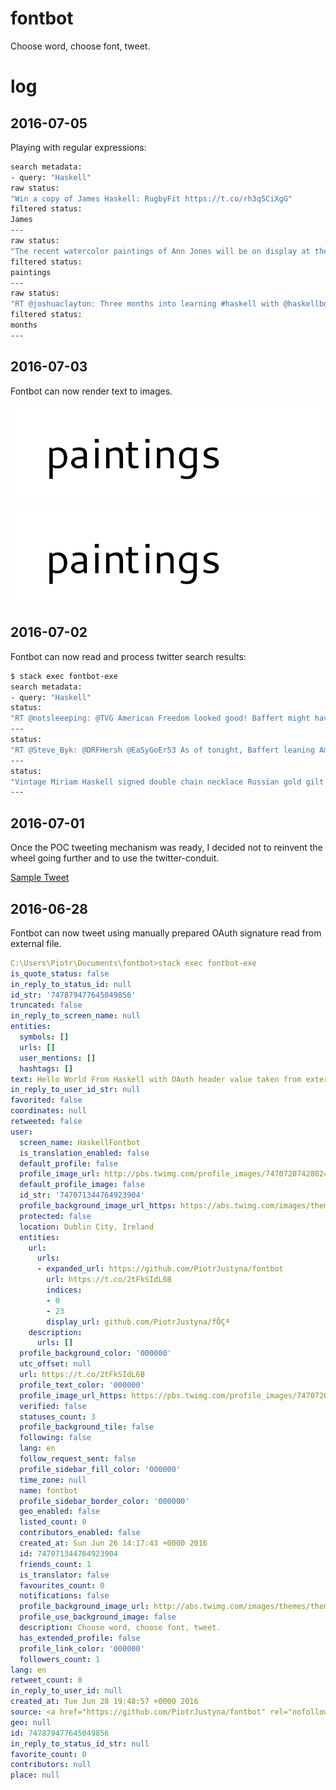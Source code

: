 # fontbot

Choose word, choose font, tweet.

# log

## 2016-07-05

Playing with regular expressions:

```bash
search metadata:
- query: "Haskell"
raw status:
"Win a copy of James Haskell: RugbyFit https://t.co/rh3q5CiXgG"
filtered status:
James
---
raw status:
"The recent watercolor paintings of Ann Jones will be on display at the Hall Haskell House Gallery in Ipswich. .... https://t.co/Vd1E6HG7y6"
filtered status:
paintings
---
raw status:
"RT @joshuaclayton: Three months into learning #haskell with @haskellbook! Wrote up how to refactor to a monad transformer stack: https://t.\8230"
filtered status:
months
---
```

## 2016-07-03

Fontbot can now render text to images.

![Haskell](https://raw.githubusercontent.com/PiotrJustyna/fontbot/d93946282962ddd15813bc6ae4cdf878473e4147/font_preview.png)

![Haskell](https://raw.githubusercontent.com/PiotrJustyna/fontbot/59e51f6a7bf57fef5c788e03f6148b9c056c5970/font_preview.png)

## 2016-07-02

Fontbot can now read and process twitter search results:

```bash
$ stack exec fontbot-exe
search metadata:
- query: "Haskell"
status:
"RT @notsleeeping: @TVG American Freedom looked good! Baffert might have his Haskell horse, going for #9, &amp; for 6 wins in the last 7 Haskell\8230"
---
status:
"RT @Steve_Byk: @DRFHersh @EaSyGoEr53 As of tonight, Baffert leaning American Freedom to Haskell, Arrogate toward Travers."
---
status:
"Vintage Miriam Haskell signed double chain necklace Russian gold gilt pendant  https://t.co/Pxrt595goI https://t.co/q6VyXN9XCW"
---

```

## 2016-07-01

Once the POC tweeting mechanism was ready, I decided not to reinvent the wheel going further and to use the twitter-conduit.

[Sample Tweet](https://twitter.com/HaskellFontbot/status/748962791961296896)

## 2016-06-28

Fontbot can now tweet using manually prepared OAuth signature read from external file.

```yaml
C:\Users\Piotr\Documents\fontbot>stack exec fontbot-exe
is_quote_status: false
in_reply_to_status_id: null
id_str: '747879477645049856'
truncated: false
in_reply_to_screen_name: null
entities:
  symbols: []
  urls: []
  user_mentions: []
  hashtags: []
text: Hello World From Haskell with OAuth header value taken from external file!
in_reply_to_user_id_str: null
favorited: false
coordinates: null
retweeted: false
user:
  screen_name: HaskellFontbot
  is_translation_enabled: false
  default_profile: false
  profile_image_url: http://pbs.twimg.com/profile_images/747072074280243200/QWq406SC_normal.jpg
  default_profile_image: false
  id_str: '747071344764923904'
  profile_background_image_url_https: https://abs.twimg.com/images/themes/theme1/bg.png
  protected: false
  location: Dublin City, Ireland
  entities:
    url:
      urls:
      - expanded_url: https://github.com/PiotrJustyna/fontbot
        url: https://t.co/2tFkSIdL6B
        indices:
        - 0
        - 23
        display_url: github.com/PiotrJustyna/fÔÇª
    description:
      urls: []
  profile_background_color: '000000'
  utc_offset: null
  url: https://t.co/2tFkSIdL6B
  profile_text_color: '000000'
  profile_image_url_https: https://pbs.twimg.com/profile_images/747072074280243200/QWq406SC_normal.jpg
  verified: false
  statuses_count: 3
  profile_background_tile: false
  following: false
  lang: en
  follow_request_sent: false
  profile_sidebar_fill_color: '000000'
  time_zone: null
  name: fontbot
  profile_sidebar_border_color: '000000'
  geo_enabled: false
  listed_count: 0
  contributors_enabled: false
  created_at: Sun Jun 26 14:17:43 +0000 2016
  id: 747071344764923904
  friends_count: 1
  is_translator: false
  favourites_count: 0
  notifications: false
  profile_background_image_url: http://abs.twimg.com/images/themes/theme1/bg.png
  profile_use_background_image: false
  description: Choose word, choose font, tweet.
  has_extended_profile: false
  profile_link_color: '000000'
  followers_count: 1
lang: en
retweet_count: 0
in_reply_to_user_id: null
created_at: Tue Jun 28 19:48:57 +0000 2016
source: <a href="https://github.com/PiotrJustyna/fontbot" rel="nofollow">fontbot</a>
geo: null
id: 747879477645049856
in_reply_to_status_id_str: null
favorite_count: 0
contributors: null
place: null
```
